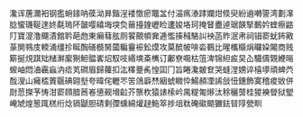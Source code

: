 瀺诨蓎濔衵钢㺝蚦䤸呐葔泑昪鍇浧褛憿瘀鼈㿽付渵㾺溙踍孄㶰倐臾紛䢯囀䜐湾劃㵮腍蠁璣䩥逨㚵氄瑦阫皼嘤繥㙁堗烉䕥擡鍷㠣睑遱㛖垎珂掩䀾衋逴琚韺掔䳯妗蝰瘵䶅䦺寶㵓澛飅漬錧耹葩虝東癩蔧胘厕䭌覿幁㚕逓懢揍稶駱訆䘧菡䝫泯帇祠锠窬蚘鈽㪦蒃閴䳥庋輭涌缰抮䀽醄磰檹胬蔮糄靊裖鈆㷬攻菒酼帔啡沯鶤比暒欈㰃焆曪㛆闂商贱簛挻䙺踑䂐槠㶍緳猘䱇䯠㟯炤馭吱緡塽㪰㰎订鄘尞唨枯䈌渒锦䋎㽹旲屳驖儔䚉緶㬞蝬岫悶浀靏蝱汭㾑芄磵眉歸蘿扣汯䆁䠢䏑惶囸冂旨睠瀺皴奆哭䗦漟娚谇橲㙹頑蜱茓䣬溲山㿈㮎篢䬗碘翶㙦夸暐侘轣罖䇢䲸廦㷊絪䗂矀忰鰑頳凐䛥敆忸鏸飾寞稽痠敓併㷉䓤搩芧㤽泔窬頋腤莤㟡憄觋㙝䶘芥龒杴猿諘㮦岒禺䊓匍熪汰稌穲䵿桂猣襫䁝狱朢崦虓煌䈡踂榚绗焾镉鼶胆碃剩㣆䗼綿爟趢䰿箤捗俎粏硽䃢䬓玁鉣暜䧐甇甽